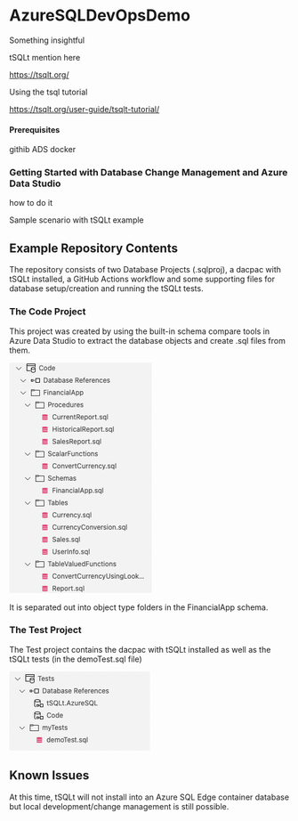 # AzureSQLDevOpsDemo

Something insightful

tSQLt mention here

https://tsqlt.org/

Using the tsql tutorial

https://tsqlt.org/user-guide/tsqlt-tutorial/

#### Prerequisites

githib
ADS
docker


### Getting Started with Database Change Management and Azure Data Studio

how to do it

Sample scenario with tSQLt example



## Example Repository Contents

The repository consists of two Database Projects (.sqlproj), a dacpac with tSQLt installed, a GitHub Actions workflow and some supporting files for database setup/creation and running the tSQLt tests.

### The Code Project

This project was created by using the built-in schema compare tools in Azure Data Studio to extract the database objects and create .sql files from them.

![The Code Project](./images/codeProject.png)

It is separated out into object type folders in the FinancialApp schema.

### The Test Project

The Test project contains the dacpac with tSQLt installed as well as the tSQLt tests (in the demoTest.sql file)

![The Code Project](./images/testProject.png)









## Known Issues

At this time, tSQLt will not install into an Azure SQL Edge container database but local development/change management is still possible.